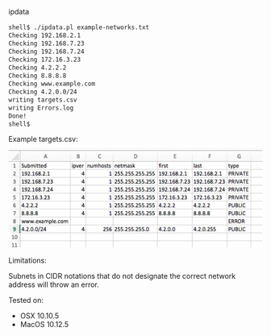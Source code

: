 ipdata

```
shell$ ./ipdata.pl example-networks.txt 
Checking 192.168.2.1
Checking 192.168.7.23
Checking 192.168.7.24
Checking 172.16.3.23
Checking 4.2.2.2
Checking 8.8.8.8
Checking www.example.com
Checking 4.2.0.0/24
writing targets.csv
writing Errors.log
Done!
shell$
```

Example targets.csv:

![Alt text](/images/target-output.png?raw=true "Example output")

Limitations:

Subnets in CIDR notations that do not designate the correct network address will throw an error.

Tested on:
- OSX 10.10.5
- MacOS 10.12.5
